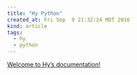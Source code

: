 ```yaml
---
title: "Hy Python"
created_at: Fri Sep  9 21:32:24 MDT 2016
kind: article
tags:
  - hy
  - python
---
```


<a href="http://docs.hylang.org/en/latest/#" target="_blank">Welcome to Hy’s documentation!</a>


<!--
html boilerplate
<a href="" target="_blank"></a>
<a name=""></a>
<img src="" width="400px">
<ul>
  <li></li>
</ul>
<pre>
</pre>
<pre><code>
</code></pre>
<math xmlns='http://www.w3.org/1998/Math/MathML' display='block'>
</math>
-->
